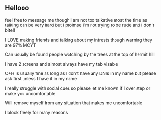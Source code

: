 ## Hellooo
feel free to message me though I am not too talkative most the time as talking can be very hard but I proimse I'm not trying to be rude and I don't bite!!

I LOVE making friends and talking about my intrests though warning they are 97% MCYT

Can usually be found people watching by the trees at the top of hermit hill

I have 2 screens and almost always have my tab visable

C+H is usually fine as long as I don't have any DNIs in my name but please ask first unless I have it in my name

I really struggle with social cues so please let me known if I over step or make you uncomfortable

Will remove myself from any situation that makes me uncomfortable

I block freely for many reasons
